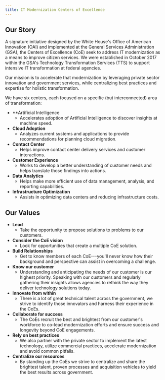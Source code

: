 ```yaml
---
title: IT Modernization Centers of Excellence
---
```


## Our Story

A signature initiative designed by the White House's Office of American
Innovation (OAI) and implemented at the General Services Administration
(GSA), the Centers of Excellence (CoE) seek to address IT modernization
as a means to improve citizen services. We were established in October
2017 within the GSA's Technology Transformation Services (TTS) to
support intensive IT transformation at federal agencies.

Our mission is to accelerate that modernization by leveraging private
sector innovation and government services, while centralizing best
practices and expertise for holistic transformation.

We have six centers, each focused on a specific (but interconnected) area of
transformation:

-   **Artificial Intelligence
    - Accelerates adoption of Artificial Intelligence to discover insights at machine speed.
-   **Cloud Adoption**
    -   Analyzes current systems and applications to provide recommendations for planning cloud migration.
-   **Contact Center**
    -   Helps improve contact center delivery services and customer interactions.
-   **Customer Experience**
    -   Works to develop a better understanding of customer needs and helps translate those findings into actions.
-   **Data Analytics**
    -   Helps make more efficient use of data management, analysis, and reporting capabilities.
-   **Infrastructure Optimization**
    -   Assists in optimizing data centers and reducing infrastructure costs.

## Our Values

-   **Lead**
    -  Take the opportunity to propose solutions to problems to our customers.
-   **Consider the CoE vision**
    -   Look for opportunities that create a multiple CoE solution.
-   **Build Relationships**
    -   Get to know members of each CoE---you'll never know how their background and perspective can assist in overcoming a challenge.
-   **Know our customer**
    -   Understanding and anticipating the needs of our customer is our highest priority. Speaking with our customers and regularly gathering their insights allows agencies to rethink the way they deliver technology solutions today.
-   **Innovate from within**
    -   There is a lot of great technical talent across the government, we strive to identify those innovators and harness their experience in the CoEs.
-   **Collaborate for success**
    -   The CoEs recruit the best and brightest from our customer's workforce to co-lead modernization efforts and ensure success and longevity beyond CoE engagements.
-   **Rely on best practices**
    -   We also partner with the private sector to implement the latest technology, utilize commercial practices, accelerate modernization and avoid common pitfalls.
-   **Centralize our resources**
    -    By standing up the CoEs we strive to centralize and share the brightest talent, proven processes and acquisition vehicles to yield the best results across government.
